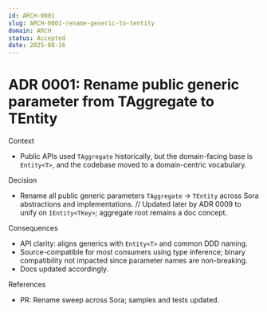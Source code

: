 ```yaml
---
id: ARCH-0001
slug: ARCH-0001-rename-generic-to-tentity
domain: ARCH
status: Accepted
date: 2025-08-16
---
```


# ADR 0001: Rename public generic parameter from TAggregate to TEntity

Context
- Public APIs used `TAggregate` historically, but the domain-facing base is `Entity<T>`, and the codebase moved to a domain-centric vocabulary.

Decision
- Rename all public generic parameters `TAggregate` → `TEntity` across Sora abstractions and implementations.
// Updated later by ADR 0009 to unify on `IEntity<TKey>`; aggregate root remains a doc concept.

Consequences
- API clarity: aligns generics with `Entity<T>` and common DDD naming.
- Source-compatible for most consumers using type inference; binary compatibility not impacted since parameter names are non-breaking.
- Docs updated accordingly.

References
- PR: Rename sweep across Sora; samples and tests updated.
